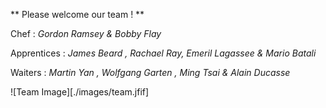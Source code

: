 ** Please welcome our team ! **
					  
Chef : *Gordon Ramsey & Bobby Flay*
			
Apprentices : *James Beard , Rachael Ray, Emeril Lagassee & Mario Batali*
			
Waiters : *Martin Yan , Wolfgang Garten , Ming Tsai & Alain Ducasse*


![Team Image][./images/team.jfif]
			
			
			
			
			